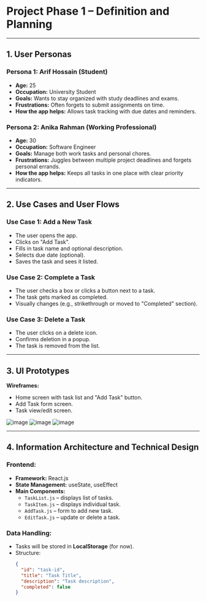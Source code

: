 # Project Phase 1 – Definition and Planning

---

## 1. User Personas

### Persona 1: Arif Hossain (Student)
- **Age:** 25  
- **Occupation:** University Student  
- **Goals:** Wants to stay organized with study deadlines and exams.  
- **Frustrations:** Often forgets to submit assignments on time.  
- **How the app helps:** Allows task tracking with due dates and reminders.

### Persona 2: Anika Rahman (Working Professional)
- **Age:** 30  
- **Occupation:** Software Engineer  
- **Goals:** Manage both work tasks and personal chores.  
- **Frustrations:** Juggles between multiple project deadlines and forgets personal errands.  
- **How the app helps:** Keeps all tasks in one place with clear priority indicators.

---

## 2. Use Cases and User Flows

### Use Case 1: Add a New Task
- The user opens the app.
- Clicks on "Add Task".
- Fills in task name and optional description.
- Selects due date (optional).
- Saves the task and sees it listed.

### Use Case 2: Complete a Task
- The user checks a box or clicks a button next to a task.
- The task gets marked as completed.
- Visually changes (e.g., strikethrough or moved to "Completed" section).

### Use Case 3: Delete a Task
- The user clicks on a delete icon.
- Confirms deletion in a popup.
- The task is removed from the list.

---

## 3. UI Prototypes

**Wireframes:**
- Home screen with task list and "Add Task" button.
- Add Task form screen.
- Task view/edit screen.
  

![image](https://github.com/user-attachments/assets/5b91d23e-30c6-4e3d-9886-a1971a9b11b6)
![image](https://github.com/user-attachments/assets/6ba6f261-3c27-4e36-8851-3cc4507de3c1)
![image](https://github.com/user-attachments/assets/70310edc-4c15-427c-b4f1-d7498579d9db)

---

## 4. Information Architecture and Technical Design

### Frontend:
- **Framework:** React.js  
- **State Management:** useState, useEffect  
- **Main Components:**
  - `TaskList.js` – displays list of tasks.
  - `TaskItem.js` – displays individual task.
  - `AddTask.js` – form to add new task.
  - `EditTask.js` – update or delete a task.

### Data Handling:
- Tasks will be stored in **LocalStorage** (for now).
- Structure:
  ```json
  {
    "id": "task-id",
    "title": "Task Title",
    "description": "Task description",
    "completed": false
  }

